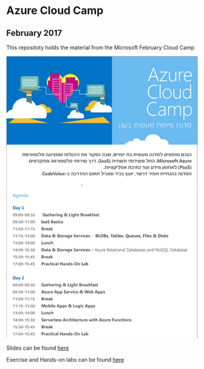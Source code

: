 # Azure Cloud Camp
## February 2017
This repositoty holds the material from the Microsoft February Cloud Camp

![](Slides/azure-cloud-camp.png)
![](Slides/agenda.png)

Slides can be found [here](Slides)

Exercise and Hands-on labs can be found [here](Exercise)